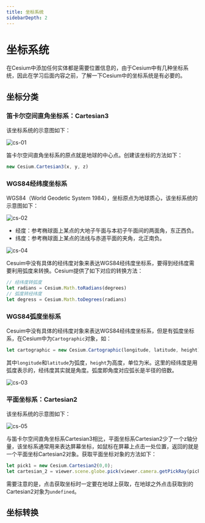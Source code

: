 ```yaml
---
title: 坐标系统
sidebarDepth: 2
---
```


# 坐标系统

在Cesium中添加任何实体都是需要位置信息的，由于Cesium中有几种坐标系统，因此在学习后面内容之前，了解一下Cesium中的坐标系统是有必要的。

## 坐标分类

### 笛卡尔空间直角坐标系：Cartesian3

该坐标系统的示意图如下：

![cs-01](/cesium-docs/assets/img/guide/cs-01.png)

笛卡尔空间直角坐标系的原点就是地球的中心点。创建该坐标的方法如下：

```javascript
new Cesium.Cartesian3(x, y, z)
```

### WGS84经纬度坐标系

WGS84（World Geodetic System 1984），坐标原点为地球质心，该坐标系统的示意图如下：

![cs-02](/cesium-docs/assets/img/guide/cs-02.jpg)

- 经度：参考椭球面上某点的大地子午面与本初子午面间的两面角，东正西负。
- 纬度：参考椭球面上某点的法线与赤道平面的夹角，北正南负。

![cs-04](/cesium-docs/assets/img/guide/cs-04.jpg)

Cesuim中没有具体的经纬度对象来表达WGS84经纬度坐标系，要得到经纬度需要利用弧度来转换。Cesium提供了如下对应的转换方法：

```javascript
// 经纬度转弧度
let radians = Cesium.Math.toRadians(degrees) 
// 弧度转经纬度
let degress = Cesium.Math.toDegrees(radians) 
```

### WGS84弧度坐标系

Cesuim中没有具体的经纬度对象来表达WGS84经纬度坐标系，但是有弧度坐标系，在Cesium中为`Cartographic`对象，如：

```javascript
let cartographic = new Cesium.Cartographic(longitude, latitude, height)
```

其中`longitude`和`latitude`为弧度，`height`为高度，单位为米。这里的经纬度是用弧度表示的，经纬度其实就是角度。弧度即角度对应弧长是半径的倍数。

![cs-03](/cesium-docs/assets/img/guide/cs-03.png)

### 平面坐标系：Cartesian2

该坐标系统的示意图如下：

![cs-05](/cesium-docs/assets/img/guide/cs-05.jpg)

与笛卡尔空间直角坐标系Cartesian3相比，平面坐标系Cartesian2少了一个z轴分量，该坐标系通常用来表达屏幕坐标，如鼠标在屏幕上点击一处位置，返回的就是一个平面坐标Cartesian2对象。获取平面坐标对象的方法如下：

```javascript
let pick1 = new Cesium.Cartesian2(0,0);
let cartesian_2 = viewer.scene.globe.pick(viewer.camera.getPickRay(pick1), viewer.scene)
```

需要注意的是，点击获取坐标时一定要在地球上获取，在地球之外点击获取到的Cartesian2对象为`undefined`。

## 坐标转换

